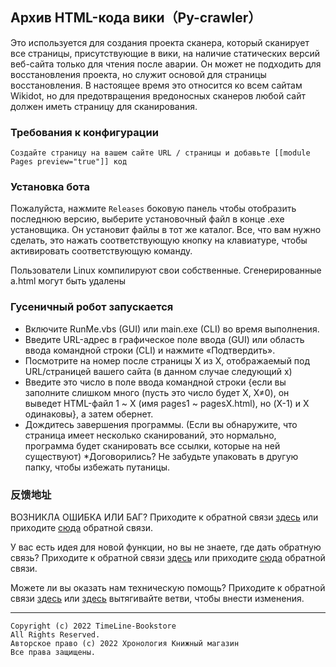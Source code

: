 ## Архив HTML-кода вики（Py-crawler）

Это используется для создания проекта сканера, который сканирует все страницы, присутствующие в вики, на наличие статических версий веб-сайта только для чтения после аварии. Он может не подходить для восстановления проекта, но служит основой для страницы восстановления.
В настоящее время это относится ко всем сайтам Wikidot, но для предотвращения вредоносных сканеров любой сайт должен иметь страницу для сканирования.

### **Требования к конфигурации**
```
Создайте страницу на вашем сайте URL / страницы и добавьте [[module Pages preview="true"]] код
```

### **Установка бота**
Пожалуйста, нажмите `Releases` боковую панель чтобы отобразить последнюю версию, выберите установочный файл в конце .exe установщика. Он установит файлы в тот же каталог. Все, что вам нужно сделать, это нажать соответствующую кнопку на клавиатуре, чтобы активировать соответствующую команду.

Пользователи Linux компилируют свои собственные. Сгенерированные a.html могут быть удалены

### **Гусеничный робот запускается**
* Включите RunMe.vbs (GUI) или main.exe (CLI) во время выполнения.
* Введите URL-адрес в графическое поле ввода (GUI) или область ввода командной строки (CLI) и нажмите «Подтвердить».
* Посмотрите на номер после страницы X из X, отображаемый под URL/страницей вашего сайта (в данном случае следующий x)
* Введите это число в поле ввода командной строки {если вы заполните слишком много (пусть это число будет X, X≠0), он выведет HTML-файл 1 ~ X (имя pages1 ~ pagesX.html), но (X-1) и X одинаковы}, а затем обернет.
* Дождитесь завершения программы. (Если вы обнаружите, что страница имеет несколько сканирований, это нормально, программа будет сканировать все ссылки, которые на ней существуют)
*Договорились? Не забудьте упаковать в другую папку, чтобы избежать путаницы.

### **反馈地址**
ВОЗНИКЛА ОШИБКА ИЛИ БАГ? Приходите к обратной связи [здесь](http://ld-private-website.wikidot.com/forum/c-7602918/pyc) или приходите [сюда](https://github.com/TimeLine-Bookstore/Py-crawler/issues) обратной связи.

У вас есть идея для новой функции, но вы не знаете, где дать обратную связь? Приходите к обратной связи [здесь](http://ld-private-website.wikidot.com/forum/t-15402049/pyc-1-1-0-1-9) или приходите [сюда](https://github.com/TimeLine-Bookstore/Py-crawler/issues) обратной связи.

Можете ли вы оказать нам техническую помощь? Приходите к обратной связи [здесь](http://ld-private-website.wikidot.com/forum/c-7602920/) или [здесь](https://github.com/TimeLine-Bookstore/Py-crawler/fork) вытягивайте ветви, чтобы внести изменения.

----------
```
Copyright (c) 2022 TimeLine-Bookstore
All Rights Reserved.
Авторское право (c) 2022 Хронология Книжный магазин
Все права защищены.
```
